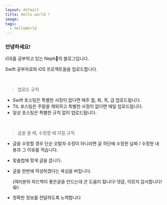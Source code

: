 ```yaml
---
layout: default
title: Hello world !
image:
tags:
  - helloWorld
---
```

### 안녕하세요!

iOS를 공부하고 있는 Neph🌱의 블로그입니다.

Swift 공부자료와 iOS 프로젝트들을 업로드합니다.  

<br/>

> 업로드 규칙

- Swift 포스팅은 특별한 사정이 없다면 매주 월, 화, 목, 금 업로드됩니다.
- TIL 포스팅은 주말을 제외하고 특별한 사정이 없다면 매일 업로드됩니다.
- 일상 포스팅은 특별한 규칙 없이 업로드됩니다.  

<br/>

> 글을 쓸 때, 수정할 때 지킬 규칙

- 글을 수정할 경우 단순 오탈자 수정이 아니라면 글 하단에 수정한 날짜 / 수정한 내용과 그 이유를 적습니다.

- 맞춤법에 맞게 글을 씁니다. 

- 글을 한번에 작성하겠다는 욕심을 버립니다.

  (여러분의 피드백이 좋은글을 만드는데 큰 도움이 됩니다! 댓글, 이모지 감사합니다! 😆)

- 정확한 정보를 전달하도록 노력합니다

